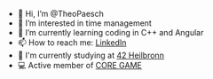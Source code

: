 - 👋 Hi, I’m @TheoPaesch
- 👀 I’m interested in time management
- 🌱 I’m currently learning coding in C++ and Angular
- 📫 How to reach me: [LinkedIn](https://www.linkedin.com/in/theo-paesch-7162b2321/)
- 🚀 I'm currently studying at [42 Heilbronn](https://www.42heilbronn.de/en/)
- 💻 Active member of [CORE GAME](https://coregame.de)

<!---
TheoPaesch/TheoPaesch is a ✨ special ✨ repository because its `README.md` (this file) appears on your GitHub profile.
You can click the Preview link to take a look at your changes.
--->
